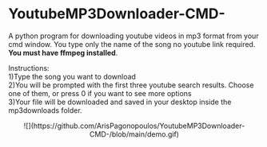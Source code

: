 # YoutubeMP3Downloader-CMD-
A python program for downloading youtube videos in mp3 format from your cmd window. You type only the name of the song no youtube link required.
**You must have ffmpeg installed**. 

Instructions:\
1)Type the song you want to download\
2)You will be prompted with the first three youtube search results. Choose one of them, or press 0 if you want to see more options\
3)Your file will be downloaded and saved in your desktop inside the mp3downloads folder.

<p align = "center">![](https://github.com/ArisPagonopoulos/YoutubeMP3Downloader-CMD-/blob/main/demo.gif) </p>

